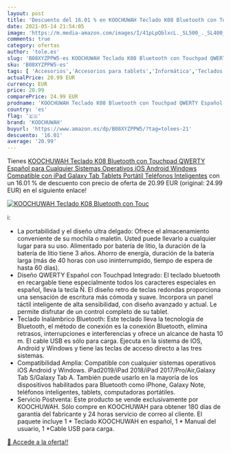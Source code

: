 ```yaml
---
layout: post
title: 'Descuento del 16.01 % en KOOCHUWAH Teclado K08 Bluetooth con Touc'
date: 2021-05-14 21:54:05
image: 'https://m.media-amazon.com/images/I/41pLpQblxcL._SL500_._SL400_.jpg'
comments: true
category: ofertas
author: 'tole.es'
slug: 'B08XYZPPW5-es KOOCHUWAH Teclado K08 Bluetooth con Touchpad QWERTY...'
sku: 'B08XYZPPW5-es'
tags: [ 'Accesorios','Accesorios para tablets','Informática','Teclados para tablets','android','koochuwah', ]
actualPrice: 20.99 EUR
currency: EUR
price: 20.99
comparePrice: 24.99 EUR
prodname: 'KOOCHUWAH Teclado K08 Bluetooth con Touchpad QWERTY Español para Cualquier Sistemas Operativos iOS Android Windows  Compatible con iPad Galaxy Tab Tablets Portátil Teléfonos Inteligentes'
country: 'es'
flag: '🇪🇸'
brand: 'KOOCHUWAH'
buyurl: 'https://www.amazon.es/dp/B08XYZPPW5/?tag=tolees-21'
descuento: '16.01'
average: '20.99'
---
```


Tienes [KOOCHUWAH Teclado K08 Bluetooth con Touchpad QWERTY Español para Cualquier Sistemas Operativos iOS Android Windows  Compatible con iPad Galaxy Tab Tablets Portátil Teléfonos Inteligentes](https://www.amazon.es/dp/B08XYZPPW5/?tag=tolees-21) con un 16.01 % de descuento con precio de oferta de 20.99 EUR (original: 24.99 EUR) en el siguiente enlace!

[![KOOCHUWAH Teclado K08 Bluetooth con Touc](https://m.media-amazon.com/images/I/41pLpQblxcL._SL500_._SL400_.jpg)](https://www.amazon.es/dp/B08XYZPPW5/?tag=tolees-21)

ℹ️:

- La portabilidad y el diseño ultra delgado: Ofrece el almacenamiento conveniente de su mochila o maletín. Usted puede llevarlo a cualquier lugar para su uso. Alimentado por batería de litio, la duración de la batería de litio tiene 3 años. Ahorro de energía, duración de la batería larga (más de 40 horas con uso ininterrumpido, tiempo de espera de hasta 60 días).
- Diseño QWERTY Español con Touchpad Integrado: El teclado bluetooth en recargable tiene especialmente todos los caracteres especiales en español, lleva la tecla Ñ. El diseño retro de teclas redondas proporciona una sensación de escritura más cómoda y suave. Incorpora un panel táctil inteligente de alta sensibilidad, con diseño avanzado y actual. Le permite disfrutar de un control completo de su tablet.
- Teclado Inalámbrico Bluetooth: Este teclado lleva la tecnología de Bluetooth, el método de conexión es la conexión Bluetooth, elimina retrasos, interrupciones e interferencias y ofrece un alcance de hasta 10 m. El cable USB es sólo para carga. Ejecuta en la sistema de IOS, Android y Windows y tiene las teclas de acceso directo a las tres sistemas.
- Compatibilidad Amplia: Compatible con cualquier sistemas operativos iOS Android y Windows. iPad2019/iPad 2018/iPad 2017/Pro/Air,Galaxy Tab S/Galaxy Tab A. También puede usarlo en la mayoría de los dispositivos habilitados para Bluetooth como iPhone, Galaxy Note, teléfonos inteligentes, tablets, computadoras portátiles.
- Servicio Postventa: Este producto se vende exclusivamente por KOOCHUWAH. Sólo compre en KOOCHUWAH para obtener 180 días de garantía del fabricante y 24 horas servicio de correo al cliente. El paquete incluye 1 * Teclado KOOCHUWAH en español, 1 * Manual del usuario, 1 *Cable USB para carga.

[🛒 Accede a la oferta!!](https://www.amazon.es/dp/B08XYZPPW5/?tag=tolees-21)
